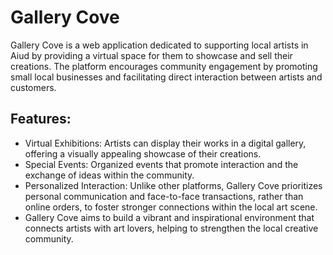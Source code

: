# Gallery Cove
Gallery Cove is a web application dedicated to supporting local artists in Aiud by providing a virtual space for them to showcase and sell their creations. The platform encourages community engagement by promoting small local businesses and facilitating direct interaction between artists and customers.

## Features:
* Virtual Exhibitions: Artists can display their works in a digital gallery, offering a visually appealing showcase of their creations.
* Special Events: Organized events that promote interaction and the exchange of ideas within the community.
* Personalized Interaction: Unlike other platforms, Gallery Cove prioritizes personal communication and face-to-face transactions, rather than online orders, to foster stronger connections within the local art scene.
* Gallery Cove aims to build a vibrant and inspirational environment that connects artists with art lovers, helping to strengthen the local creative community.





